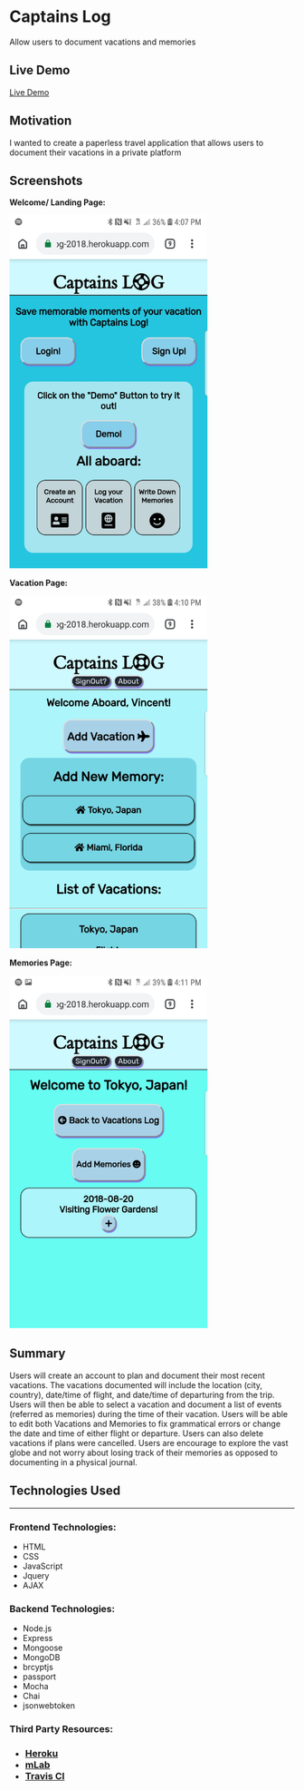 ﻿# Captains Log
<p>Allow users to document vacations and memories</p>
<h2>Live Demo</h2>
<a href="https://captains-log-2018.herokuapp.com/" target="_blank">Live Demo</a>

<h2>Motivation</h2>
<p>I wanted to create a paperless travel application that allows users to document their vacations in a private platform</p>

<h2>Screenshots</h2>
<p><b>Welcome/ Landing Page: </b></p>
<img src="https://github.com/Saitama2016/captainsLog/blob/master/screenshots/captainsLogLandingPage.jpg" alt="Captains Logs Landing Page" width="350" />

<p><b>Vacation Page: </b></p>
<img src="https://github.com/Saitama2016/captainsLog/blob/master/screenshots/captainsLogVacationsPage.jpg" alt="Captains Logs Vacation Page" width="350" />

<p><b>Memories Page: </b></p>
<img src="https://github.com/Saitama2016/captainsLog/blob/master/screenshots/captainsLogMemoriesPage.jpg" alt="Captains Logs Memory Page" width="350" />

<h2>Summary</h2>
<p>Users will create an account to plan and document their most recent vacations. The vacations documented will include the location (city, country), date/time of flight, and date/time of departuring from the trip. Users will then be able to select a vacation and document a list of events (referred as memories) during the time of their vacation. Users will be able to edit both Vacations and Memories to fix grammatical errors or change the date and time of either flight or departure. Users can also delete vacations if plans were cancelled. Users are encourage to explore the vast globe and not worry about losing track of their memories as opposed to documenting in a physical journal.</p>

<h2>Technologies Used</h2>
<hr>
<h3>Frontend Technologies: </h3>
<ul>
  <li>HTML</li>
  <li>CSS</li>
  <li>JavaScript</li>
  <li>Jquery</li>
  <li>AJAX</li>
</ul>
<h3>Backend Technologies: </h3>
<ul>
  <li>Node.js</li>
  <li>Express</li>
  <li>Mongoose</li>
  <li>MongoDB</li>
  <li>brcyptjs</li>
  <li>passport</li>
  <li>Mocha</li>
  <li>Chai</li>
  <li>jsonwebtoken</li>
</ul>
<h3>Third Party Resources: <h3>
<ul>
  <li><a href="https://www.heroku.com/">Heroku</a></li>
  <li><a href="https://mlab.com/">mLab</a></li>
  <li><a href="https://travis-ci.org/">Travis CI</a></li>
</ul>
